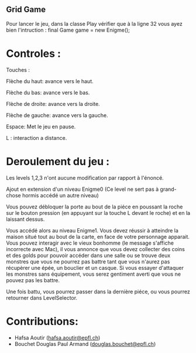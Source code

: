 ## Grid Game 

Pour lancer le jeu, dans la classe Play vérifier que à
la ligne 32 
vous ayez bien l'intruction : 
final Game game = new Enigme();


# Controles :                               

Touches :    

Flèche du haut:                             avance vers le haut.

Flèche du bas:                               avance vers le bas.

Flèche de droite:                            avance vers la droite.

Flèche de gauche:                            avance vers la gauche.

Espace:                                      Met le jeu en pause.

L :                                          interaction a distance.




# Deroulement du jeu :

Les levels 1,2,3 n'ont aucune modification par 
rapport à l'énoncé.

Ajout en extension d'un niveau Enigme0 (Ce level ne sert 
pas à grand-chose 
hormis accédé un autre niveau)

Vous pouvez débloquer la porte au bout de la 
piéce en poussant la 
roche sur le bouton pression (en appuyant sur la 
touche L devant le 
roche) et en la laissant dessus. 

Vous accédé alors au niveau Enigme1. Vous devez réussir 
à atteindre la 
maison situé tout au bout de la carte, en face de 
votre 
personnage apparait.  Vous pouvez interagir avec 
le vieux bonhomme 
(le message s'affiche incorrecte avec Mac), il vous 
annonce que vous 
devez collecter des coins et des golds pour pouvoir 
accéder dans une 
salle ou se trouve deux monstres que vous ne 
pourrez pas battre tant 
que vous n'aurez pas récupèrer une épée, un 
bouclier et un casque.
Si vous essayer d'attaquer les monstres sans 
équipement, vous serez 
gentiment averti que vous ne pouvez pas les 
battre.

Une fois battu, vous pourrez passer dans la 
dernière piéce, ou vous 
pourrez retourner dans LevelSelector. 


# Contributions: 

* Hafsa Aoutir (hafsa.aoutir@epfl.ch)
* Bouchet Douglas Paul Armand (douglas.bouchet@epfl.ch)























